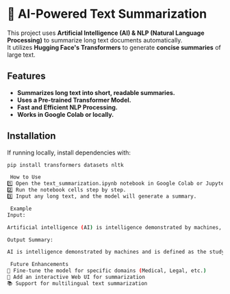 # 📄 AI-Powered Text Summarization

This project uses **Artificial Intelligence (AI) & NLP (Natural Language Processing)** to summarize long text documents automatically.  
It utilizes **Hugging Face's Transformers** to generate **concise summaries** of large text.

##  Features
-  **Summarizes long text into short, readable summaries.**
-  **Uses a Pre-trained Transformer Model.**
-  **Fast and Efficient NLP Processing.**
-  **Works in Google Colab or locally.**

##  Installation
If running locally, install dependencies with:
```sh
pip install transformers datasets nltk

 How to Use
1️⃣ Open the text_summarization.ipynb notebook in Google Colab or Jupyter.
2️⃣ Run the notebook cells step by step.
3️⃣ Input any long text, and the model will generate a summary.

 Example
Input:

Artificial intelligence (AI) is intelligence demonstrated by machines, as opposed to the natural intelligence displayed by animals, including humans. Leading AI textbooks define the field as the study of intelligent agents: any system that perceives its environment and takes actions that maximize its chance of achieving its goals. Some popular applications of AI include language processing, robotics, computer vision, and decision-making systems.

Output Summary:

AI is intelligence demonstrated by machines and is defined as the study of intelligent agents. It is used in NLP, robotics, computer vision, and decision-making.

 Future Enhancements
🤖 Fine-tune the model for specific domains (Medical, Legal, etc.)
🔄 Add an interactive Web UI for summarization
📚 Support for multilingual text summarization
